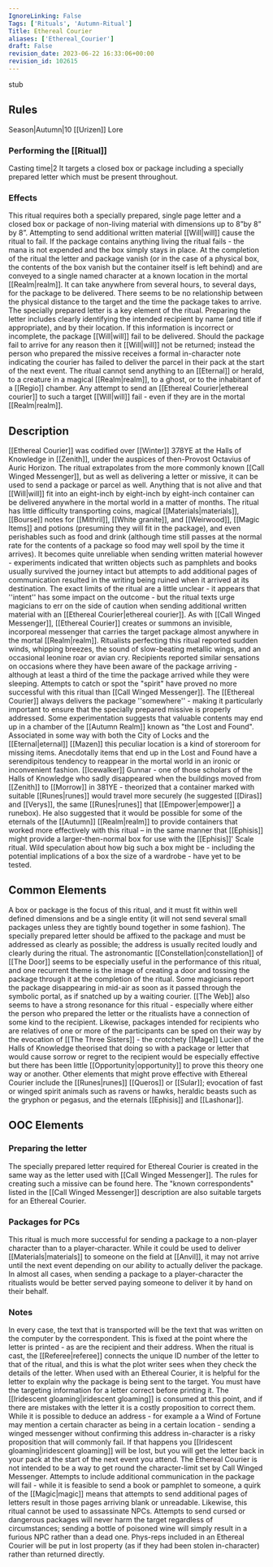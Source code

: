 ```yaml
---
IgnoreLinking: False
Tags: ['Rituals', 'Autumn-Ritual']
Title: Ethereal Courier
aliases: ['Ethereal_Courier']
draft: False
revision_date: 2023-06-22 16:33:06+00:00
revision_id: 102615
---
```


stub
## Rules
Season|Autumn|10
[[Urizen]] Lore
### Performing the [[Ritual]]
Casting time|2 It targets a closed box or package including a specially prepared letter which must be present throughout. 
### Effects
This ritual requires both a specially prepared, single page letter and a closed box or package of non-living material with dimensions up to 8”by 8” by 8”. Attempting to send additional written material [[Will|will]] cause the ritual to fail. If the package contains anything living the ritual fails - the mana is not expended and the box simply stays in place.
At the completion of the ritual the letter and package vanish (or in the case of a physical box, the contents of the box vanish but the container itself is left behind) and are conveyed to a single named character at a known location in the mortal [[Realm|realm]]. It can take anywhere from several hours, to several days, for the package to be delivered. There seems to be no relationship between the physical distance to the target and the time the package takes to arrive.
The specially prepared letter is a key element of the ritual. Preparing the letter includes clearly identifying the intended recipient by name (and title if appropriate), and by their location. If this information is incorrect or incomplete, the package [[Will|will]] fail to be delivered. Should the package fail to arrive for any reason then it [[Will|will]] not be returned; instead the person who prepared the missive receives a formal in-character note indicating the courier has failed to deliver the parcel in their pack at the start of the next event.
The ritual cannot send anything to an [[Eternal]] or herald, to a creature in a magical [[Realm|realm]], to a ghost, or to the inhabitant of a [[Regio]] chamber. Any attempt to send an [[Ethereal Courier|ethereal courier]] to such a target [[Will|will]] fail - even if they are in the mortal [[Realm|realm]].
## Description
[[Ethereal Courier]] was codified over [[Winter]] 378YE at the Halls of Knowledge in [[Zenith]], under the auspices of then-Provost Octavius of Auric Horizon.
The ritual extrapolates from the more commonly known [[Call Winged Messenger]], but as well as delivering a letter or missive, it can be used to send a package or parcel as well. Anything that is not alive and that [[Will|will]] fit into an eight-inch by eight-inch by eight-inch container can be delivered anywhere in the mortal world in a matter of months. The ritual has little difficulty transporting coins, magical [[Materials|materials]], [[Bourse]] notes for [[Mithril]], [[White granite]], and [[Weirwood]], [[Magic Items]] and potions (presuming they will fit in the package), and even perishables such as food and drink (although time still passes at the normal rate for the contents of a package so food may well spoil by the time it arrives). It becomes quite unreliable when sending written material however - experiments indicated that written objects such as pamphlets and books usually survived the journey intact but attempts to add additional pages of communication resulted in the writing being ruined when it arrived at its destination. The exact limits of the ritual are a little unclear - it appears that ''intent'' has some impact on the outcome - but the ritual texts urge magicians to err on the side of caution when sending additional written material with an [[Ethereal Courier|ethereal courier]].
As with [[Call Winged Messenger]], [[Ethereal Courier]] creates or summons an invisible, incorporeal messenger that carries the target package almost anywhere in the mortal [[Realm|realm]]. Ritualists perfecting this ritual reported sudden winds, whipping breezes, the sound of slow-beating metallic wings, and an occasional leonine roar or avian cry. Recipients reported similar sensations on occasions where they have been aware of the package arriving - although at least a third of the time the package arrived while they were sleeping. Attempts to catch or spot the "spirit" have proved no more successful with this ritual than [[Call Winged Messenger]].
The [[Ethereal Courier]] always delivers the package ''somewhere'' - making it particularly important to ensure that the specially prepared missive is properly addressed. Some experimentation suggests that valuable contents may end up in a chamber of the [[Autumn Realm]] known as "the Lost and Found". Associated in some way with both the City of Locks and the [[Eternal|eternal]] [[Mazen]] this peculiar location is a kind of storeroom for missing items. Anecdotally items that end up in the Lost and Found have a serendipitous tendency to reappear in the mortal world in an ironic or inconvenient fashion.
[[Icewalker]] Gunnar - one of those scholars of the Halls of Knowledge who sadly disappeared when the buildings moved from [[Zenith]] to [[Morrow]] in 381YE - theorized that a container marked with suitable [[Runes|runes]] would travel more securely (he suggested [[Diras]] and [[Verys]], the same [[Runes|runes]] that [[Empower|empower]] a runebox). He also suggested that it would be possible for some of the eternals of the [[Autumn]] [[Realm|realm]] to provide containers that worked more effectively with this ritual – in the same manner that [[Ephisis]] might provide a larger-then-normal box for use with the [[Ephisis]]' Scale ritual. Wild speculation about how big such a box might be - including the potential implications of a box the size of a wardrobe - have yet to be tested.
## Common Elements
A box or package is the focus of this ritual, and it must fit within well defined dimensions and be a single entity (it will not send several small packages unless they are tightly bound together in some fashion). The specially prepared letter should be affixed to the package and must be addressed as clearly as possible; the address is usually recited loudly and clearly during the ritual. 
The astronomantic [[Constellation|constellation]] of [[The Door]] seems to be especially useful in the performance of this ritual, and one recurrent theme is the image of creating a door and tossing the package through it at the completion of the ritual. Some magicians report the package disappearing in mid-air as soon as it passed through the symbolic portal, as if snatched up by a waiting courier. [[The Web]] also seems to have a strong resonance for this ritual - especially where either the person who prepared the letter or the ritualists have a connection of some kind to the recipient. Likewise, packages intended for recipients who are relatives of one or more of the participants can be sped on their way by the evocation of [[The Three Sisters]] - the crotchety [[Mage]] Lucien of the Halls of Knowledge theorised that doing so with a package or letter that would cause sorrow or regret to the recipient would be especially effective but there has been little [[Opportunity|opportunity]] to prove this theory one way or another.
Other elements that might prove effective with Ethereal Courier include the [[Runes|runes]] [[Queros]] or [[Sular]]; evocation of fast or winged spirit animals such as ravens or hawks, heraldic beasts such as the gryphon or pegasus, and the eternals [[Ephisis]] and [[Lashonar]].
## OOC Elements
### Preparing the letter
The specially prepared letter required for Ethereal Courier is created in the same way as the letter used with [[Call Winged Messenger]]. The rules for creating such a missive can be found here. The "known correspondents" listed in the [[Call Winged Messenger]] description are also suitable targets for an Ethereal Courier.
### Packages for PCs
This ritual is much more successful for sending a package to a non-player character than to a player-character. While it could be used to deliver [[Materials|materials]] to someone on the field at [[Anvil]], it may not arrive until the next event depending on our ability to actually deliver the package. In almost all cases, when sending a package to a player-character the ritualists would be better served paying someone to deliver it by hand on their behalf.
### Notes
In every case, the text that is transported will be the text that was written on the computer by the correspondent. This is fixed at the point where the letter is printed - as are the recipient and their address. When the ritual is cast, the [[Referee|referee]] connects the unique ID number of the letter to that of the ritual, and this is what the plot writer sees when they check the details of the letter. When used with an Ethereal Courier, it is helpful for the letter to explain why the package is being sent to the target.
You must have the targeting information for a letter correct before printing it. The [[Iridescent gloaming|iridescent gloaming]] is consumed at this point, and if there are mistakes with the letter it is a costly proposition to correct them. While it is possible to deduce an address - for example a a Wind of Fortune may mention a certain character as being in a certain location - sending a winged messenger without confirming this address in-character is a risky proposition that will commonly fail. If that happens you [[Iridescent gloaming|iridescent gloaming]] will be lost, but you will get the letter back in your pack at the start of the next event you attend.
The Ethereal Courier is not intended to be a way to get round the character-limit set by Call Winged Messenger. Attempts to include additional communication in the package will fail - while it is feasible to send a book or pamphlet to someone, a quirk of the [[Magic|magic]] means that attempts to send additional pages of letters result in those pages arriving blank or unreadable.
Likewise, this ritual cannot be used to assassinate NPCs. Attempts to send cursed or dangerous packages will never harm the target regardless of circumstances; sending a bottle of poisoned wine will simply result in a furious NPC rather than a dead one.
Phys-reps included in an Ethereal Courier will be put in lost property (as if they had been stolen in-character) rather than returned directly.